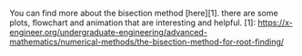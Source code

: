 


You can find more about the bisection method [here][1]. there are some plots, flowchart and animation that are interesting and helpful.
[1]: https://x-engineer.org/undergraduate-engineering/advanced-mathematics/numerical-methods/the-bisection-method-for-root-finding/

